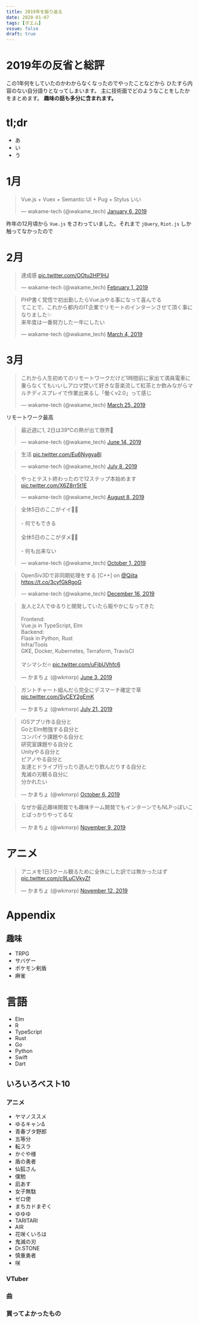 ```yaml
---
title: 2019年を振り返る
date: 2020-01-07
tags: [ポエム]
vssue: false
draft: true
---
```


# 2019年の反省と総評
この1年何をしていたのかわからなくなったのでやったことなどから
ひたすら内容のない自分語りとなってしまいます。
主に技術面でどのようなことをしたかをまとめます。
**趣味の話も多分に含まれます。**

# tl;dr
- あ
- い
- う

# 1月

<blockquote class="twitter-tweet"><p lang="fr" dir="ltr">Vue.js + Vuex + Semantic UI + Pug + Stylus いい</p>&mdash; wakame-tech (@wakame_tech) <a href="https://twitter.com/wakame_tech/status/1081885726743048192?ref_src=twsrc%5Etfw">January 6, 2019</a></blockquote> <script async src="https://platform.twitter.com/widgets.js" charset="utf-8"></script> 

昨年の12月頃から `Vue.js` をさわっていました。それまで `jQuery`, `Riot.js` しか触ってなかったので

# 2月

<blockquote class="twitter-tweet"><p lang="ja" dir="ltr">達成感 <a href="https://t.co/OOtu2HP1HJ">pic.twitter.com/OOtu2HP1HJ</a></p>&mdash; wakame-tech (@wakame_tech) <a href="https://twitter.com/wakame_tech/status/1091433198209294336?ref_src=twsrc%5Etfw">February 1, 2019</a></blockquote> <script async src="https://platform.twitter.com/widgets.js" charset="utf-8"></script> 

<blockquote class="twitter-tweet"><p lang="ja" dir="ltr">PHP書く覚悟で初出勤したらVue.jsやる事になって喜んでる<br>てことで、これから都内のIT企業でリモートのインターンさせて頂く事になりました✨<br>来年度は一番努力した一年にしたい</p>&mdash; wakame-tech (@wakame_tech) <a href="https://twitter.com/wakame_tech/status/1102541471440265218?ref_src=twsrc%5Etfw">March 4, 2019</a></blockquote> <script async src="https://platform.twitter.com/widgets.js" charset="utf-8"></script> 

# 3月
<blockquote class="twitter-tweet"><p lang="ja" dir="ltr">これから人生初めてのリモートワークだけど1時間前に家出て満員電車に乗らなくてもいいしアロマ焚いて好きな音楽流して紅茶とか飲みながらマルチディスプレイで作業出来るし「働くv2.0」って感じ</p>&mdash; wakame-tech (@wakame_tech) <a href="https://twitter.com/wakame_tech/status/1110003389704732672?ref_src=twsrc%5Etfw">March 25, 2019</a></blockquote> <script async src="https://platform.twitter.com/widgets.js" charset="utf-8"></script> 

リモートワーク最高

<blockquote class="twitter-tweet"><p lang="ja" dir="ltr">最近週に1, 2日は39℃の熱が出て限界🤧</p>&mdash; wakame-tech (@wakame_tech) <a href="https://twitter.com/wakame_tech/status/1139381651161542656?ref_src=twsrc%5Etfw">June 14, 2019</a></blockquote> <script async src="https://platform.twitter.com/widgets.js" charset="utf-8"></script> 

<blockquote class="twitter-tweet"><p lang="ja" dir="ltr">生活 <a href="https://t.co/Eu6Nygya8l">pic.twitter.com/Eu6Nygya8l</a></p>&mdash; wakame-tech (@wakame_tech) <a href="https://twitter.com/wakame_tech/status/1148252698191384576?ref_src=twsrc%5Etfw">July 8, 2019</a></blockquote> <script async src="https://platform.twitter.com/widgets.js" charset="utf-8"></script> 

<blockquote class="twitter-tweet"><p lang="ja" dir="ltr">やっとテスト終わったので12ステップ本始めます <a href="https://t.co/X6Z8rr5t1E">pic.twitter.com/X6Z8rr5t1E</a></p>&mdash; wakame-tech (@wakame_tech) <a href="https://twitter.com/wakame_tech/status/1159327834306777089?ref_src=twsrc%5Etfw">August 8, 2019</a></blockquote> <script async src="https://platform.twitter.com/widgets.js" charset="utf-8"></script> 

<blockquote class="twitter-tweet"><p lang="ja" dir="ltr">全休5日のここがイイ🙆‍♂️<br><br>- 何でもできる<br><br>全休5日のここがダメ🙅‍♂️<br><br>- 何も出来ない</p>&mdash; wakame-tech (@wakame_tech) <a href="https://twitter.com/wakame_tech/status/1179099649958793216?ref_src=twsrc%5Etfw">October 1, 2019</a></blockquote> <script async src="https://platform.twitter.com/widgets.js" charset="utf-8"></script> 

<blockquote class="twitter-tweet"><p lang="ja" dir="ltr">OpenSiv3Dで非同期処理をする [C++] on <a href="https://twitter.com/Qiita?ref_src=twsrc%5Etfw">@Qiita</a> <a href="https://t.co/3cyfGkRgoG">https://t.co/3cyfGkRgoG</a></p>&mdash; wakame-tech (@wakame_tech) <a href="https://twitter.com/wakame_tech/status/1206520067598348289?ref_src=twsrc%5Etfw">December 16, 2019</a></blockquote> <script async src="https://platform.twitter.com/widgets.js" charset="utf-8"></script>

<blockquote class="twitter-tweet"><p lang="ja" dir="ltr">友人と2人でゆるりと開発していたら賑やかになってきた<br><br>Frontend:<br>Vue.js in TypeScript, Elm<br>Backend:<br>Flask in Python, Rust<br>Infra/Tools<br>GKE, Docker, Kubernetes, Terraform, TravisCI<br><br>マシマシだ🔥 <a href="https://t.co/uFibUVhfc6">pic.twitter.com/uFibUVhfc6</a></p>&mdash; かまちょ (@wkmxrp) <a href="https://twitter.com/wkmxrp/status/1135541508952641536?ref_src=twsrc%5Etfw">June 3, 2019</a></blockquote> <script async src="https://platform.twitter.com/widgets.js" charset="utf-8"></script> 

<blockquote class="twitter-tweet"><p lang="ja" dir="ltr">ガントチャート組んだら完全にデスマーチ確定で草 <a href="https://t.co/SyCEY2gEmK">pic.twitter.com/SyCEY2gEmK</a></p>&mdash; かまちょ (@wkmxrp) <a href="https://twitter.com/wkmxrp/status/1152952403756376066?ref_src=twsrc%5Etfw">July 21, 2019</a></blockquote> <script async src="https://platform.twitter.com/widgets.js" charset="utf-8"></script> 

<blockquote class="twitter-tweet"><p lang="ja" dir="ltr">iOSアプリ作る自分と<br>GoとElm勉強する自分と<br>コンパイラ課題やる自分と<br>研究室課題やる自分と<br>Unityやる自分と<br>ピアノやる自分と<br>友達とドライブ行ったり遊んだり飲んだりする自分と<br>鬼滅の刃観る自分に<br>分かれたい</p>&mdash; かまちょ (@wkmxrp) <a href="https://twitter.com/wkmxrp/status/1180872007111462912?ref_src=twsrc%5Etfw">October 6, 2019</a></blockquote> <script async src="https://platform.twitter.com/widgets.js" charset="utf-8"></script> 

<blockquote class="twitter-tweet"><p lang="ja" dir="ltr">なぜか最近趣味開発でも趣味チーム開発でもインターンでもNLPっぽいことばっかりやってるな</p>&mdash; かまちょ (@wkmxrp) <a href="https://twitter.com/wkmxrp/status/1193114296361734144?ref_src=twsrc%5Etfw">November 9, 2019</a></blockquote> <script async src="https://platform.twitter.com/widgets.js" charset="utf-8"></script> 

# アニメ
<blockquote class="twitter-tweet"><p lang="ja" dir="ltr">アニメを1日3クール観るために全休にした訳では無かったはず <a href="https://t.co/c9LuCVkyZf">pic.twitter.com/c9LuCVkyZf</a></p>&mdash; かまちょ (@wkmxrp) <a href="https://twitter.com/wkmxrp/status/1194299838247997440?ref_src=twsrc%5Etfw">November 12, 2019</a></blockquote> <script async src="https://platform.twitter.com/widgets.js" charset="utf-8"></script> 


# Appendix
## 趣味
- TRPG
- サバゲー
- ポケモン剣盾
- 麻雀

# 言語
- Elm
- R
- TypeScript
- Rust
- Go
- Python
- Swift
- Dart

## いろいろベスト10
### アニメ
- ヤマノススメ
- ゆるキャンΔ
- 青春ブタ野郎
- 五等分
- 転スラ
- かぐや様
- 盾の勇者
- 仙狐さん
- 僕勉
- 凪あす
- 女子無駄
- ゼロ使
- まちカドまぞく
- ゆゆゆ
- TARITARI
- AIR
- 花咲くいろは
- 鬼滅の刃
- Dr.STONE
- 慎重勇者
- 咲

### VTuber

### 曲

### 買ってよかったもの